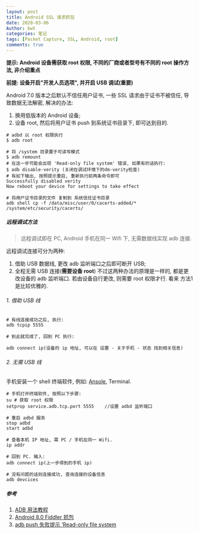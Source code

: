 ```yaml
---
layout: post
title: Android SSL 请求抓包
date: 2020-03-06
Author: bwt
categories: 笔记
tags: [Packet Capture, SSL, Android, root]
comments: true
---
```


**提示: Android 设备需获取 root 权限, 不同的厂商或者型号有不同的 root 操作方法, 非介绍重点**

**前提: 设备开启"开发人员选项", 并开启 USB 调试(重要)**

Android 7.0 版本之后默认不信任用户证书, 一些 SSL 请求由于证书不被信任, 导致数据无法解密, 解决的办法:
1. 换用低版本的 Android 设备;
2. 设备 root, 然后将用户证书 push 到系统证书目录下, 即可达到目的.


```shell
# adbd 以 root 权限执行
$ adb root

# 将 /system 目录置于可读写模式
$ adb remount
# 在这一步可能会出现 'Read-only file system' 错误, 如果有的话执行:
$ adb disable-verity (关闭在调试环境下的dm-verity检查)
# 有如下输出, 按照提示重启, 重新执行前两条命令即可
Successfully disabled verity
Now reboot your device for settings to take effect

# 将用户证书目录的文件 复制到 系统信任证书目录
adb shell cp -f /data/misc/user/0/cacerts-added/* /system/etc/security/cacerts/
```

##### 远程调试方法

> 远程调试即在 PC, Android 手机在同一 Wifi 下, 无需数据线实现 adb 连接.

远程调试连接可分为两种:
1. 借助 USB 数据线, 更改 adb 监听端口之后即可断开 USB;
2. 全程无需 USB 连接(**需要设备 root**)
不过这两种办法的原理是一样的, 都是更改设备的 adb 监听端口. 
若由设备自行更改, 则需要 root 权限才行. 看来 方法1 是比较优雅的.

###### 1. 借助 USB 线

```shell
# 有线连接成功之后, 执行:
adb tcpip 5555

# 到此就完成了, 回到 PC 执行:

adb connect ip(设备的 ip 地址, 可以在 设置 - 关于手机 - 状态 找到相关信息)
```

###### 2. 无需 USB 线

手机安装一个 shell 终端软件, 例如: [Ansole](https://www.coolapk.com/apk/com.romide.terminal), Terminal.

```shell
# 手机打开终端软件, 按照以下步骤:
su # 获取 root 权限
setprop service.adb.tcp.port 5555    //设置 adbd 监听端口

# 重启 adbd 服务
stop adbd
start adbd

# 查看本机 IP 地址, 需 PC / 手机在同一 Wifi.
ip addr

# 回到 PC. 输入:
adb connect ip(上一步得到的手机 ip)

# 没有问题的话则连接成功, 查询连接的设备信息
adb devcices

```

##### 参考

1. [ADB 用法教程](https://github.com/mzlogin/awesome-adb)
1. [Android 8.0 Fiddler 抓包](https://bbs.pediy.com/thread-256867.htm)
2. [adb push 失败提示 ‘Read-only file system](https://www.jianshu.com/p/eca9a8ad4996)
